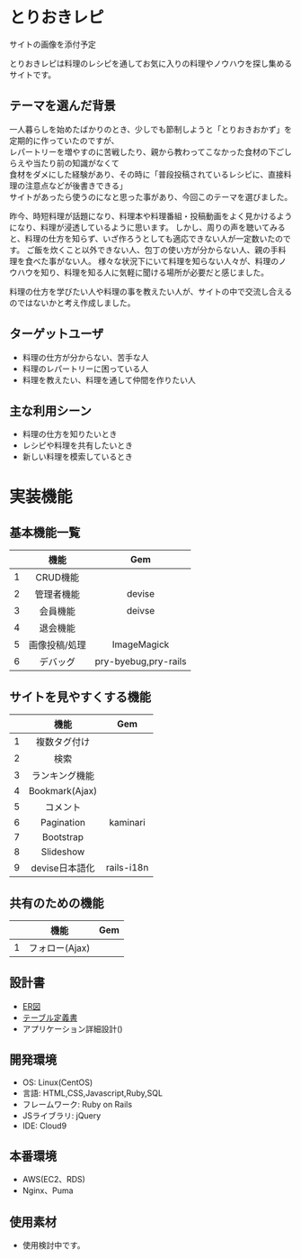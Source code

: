 # とりおきレピ

サイトの画像を添付予定

とりおきレピは料理のレシピを通してお気に入りの料理やノウハウを探し集めるサイトです。

## テーマを選んだ背景
一人暮らしを始めたばかりのとき、少しでも節制しようと「とりおきおかず」を定期的に作っていたのですが、<br>
レパートリーを増やすのに苦戦したり、親から教わってこなかった食材の下ごしらえや当たり前の知識がなくて<br>
食材をダメにした経験があり、その時に「普段投稿されているレシピに、直接料理の注意点などが後書きできる」<br>
サイトがあったら使うのになと思った事があり、今回このテーマを選びました。<br>

昨今、時短料理が話題になり、料理本や料理番組・投稿動画をよく見かけるようになり、料理が浸透しているように思います。
しかし、周りの声を聴いてみると、料理の仕方を知らず、いざ作ろうとしても適応できない人が一定数いたのです。
ご飯を炊くこと以外できない人、包丁の使い方が分からない人、親の手料理を食べた事がない人。
様々な状況下にいて料理を知らない人々が、料理のノウハウを知り、料理を知る人に気軽に聞ける場所が必要だと感じました。

料理の仕方を学びたい人や料理の事を教えたい人が、サイトの中で交流し合えるのではないかと考え作成しました。

## ターゲットユーザ
- 料理の仕方が分からない、苦手な人
- 料理のレパートリーに困っている人
- 料理を教えたい、料理を通して仲間を作りたい人

## 主な利用シーン
- 料理の仕方を知りたいとき
- レシピや料理を共有したいとき
- 新しい料理を模索しているとき

# 実装機能
## 基本機能一覧
| | 機能 | Gem |
|:-:|:-:|:-:|
|1|CRUD機能||
|2|管理者機能|devise|
|3|会員機能|deivse|
|4|退会機能||
|5|画像投稿/処理|ImageMagick|
|6|デバッグ|pry-byebug,pry-rails|

## サイトを見やすくする機能
||機能|Gem|
|:-:|:-:|:-:|
|1|複数タグ付け||
|2|検索||
|3|ランキング機能||
|4|Bookmark(Ajax)||
|5|コメント||
|6|Pagination|kaminari|
|7|Bootstrap||
|8|Slideshow||
|9|devise日本語化|rails-i18n|
## 共有のための機能
||機能|Gem|
|:-:|:-:|:-:|
|1|フォロー(Ajax)||

## 設計書
- [ER図](https://app.diagrams.net/#G19IT4eb-ODjpnKxVwaQqhCoQIzikn0yAO)
- [テーブル定義書](https://docs.google.com/spreadsheets/d/1_RG8K9y7yeDuKJj9YIw1XFF6M2Hqrjxr1tLJaWPnFFk/edit#gid=1373217982)
- アプリケーション詳細設計()

## 開発環境
- OS: Linux(CentOS)
- 言語: HTML,CSS,Javascript,Ruby,SQL
- フレームワーク: Ruby on Rails
- JSライブラリ: jQuery
- IDE: Cloud9

## 本番環境
- AWS(EC2、RDS)
- Nginx、Puma

## 使用素材
- 使用検討中です。

